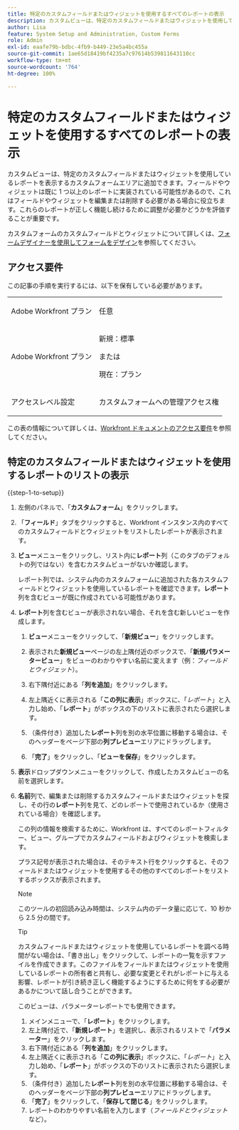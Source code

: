```yaml
---
title: 特定のカスタムフィールドまたはウィジェットを使用するすべてのレポートの表示
description: カスタムビューは、特定のカスタムフィールドまたはウィジェットを使用しているレポートを表示するカスタムフォームエリアに追加できます。フィールドやウィジェットは既に 1 つ以上のレポートに実装されている可能性があるので、これはフィールドやウィジェットを編集または削除する必要がある場合に役立ちます。これらのレポートが正しく機能し続けるために調整が必要かどうかを評価することが重要です。
author: Lisa
feature: System Setup and Administration, Custom Forms
role: Admin
exl-id: eaafe79b-bdbc-4fb9-b449-23e5a4bc455a
source-git-commit: 1ae65d18419bf4235a7c97614b539811643110cc
workflow-type: tm+mt
source-wordcount: '764'
ht-degree: 100%

---
```


# 特定のカスタムフィールドまたはウィジェットを使用するすべてのレポートの表示

カスタムビューは、特定のカスタムフィールドまたはウィジェットを使用しているレポートを表示するカスタムフォームエリアに追加できます。フィールドやウィジェットは既に 1 つ以上のレポートに実装されている可能性があるので、これはフィールドやウィジェットを編集または削除する必要がある場合に役立ちます。これらのレポートが正しく機能し続けるために調整が必要かどうかを評価することが重要です。

カスタムフォームのカスタムフィールドとウィジェットについて詳しくは、[フォームデザイナーを使用してフォームをデザイン](/help/quicksilver/administration-and-setup/customize-workfront/create-manage-custom-forms/form-designer/design-a-form/design-a-form.md)を参照してください。

## アクセス要件

この記事の手順を実行するには、以下を保有している必要があります。

<table style="table-layout:auto"> 
 <col> 
 <col> 
 <tbody> 
  <tr data-mc-conditions=""> 
   <td role="rowheader"> <p>Adobe Workfront プラン</p> </td> 
   <td>任意</td> 
  </tr> 
  <tr> 
   <td role="rowheader">Adobe Workfront プラン</td> 
   <td>
   <p>新規：標準</p>
   <p>または</p>
   <p>現在：プラン</p></td>
  </tr> 
  <tr data-mc-conditions=""> 
   <td role="rowheader">アクセスレベル設定</td> 
   <td> <p>カスタムフォームへの管理アクセス権</p> </td> 
  </tr> 
 </tbody> 
</table>

この表の情報について詳しくは、[Workfront ドキュメントのアクセス要件](/help/quicksilver/administration-and-setup/add-users/access-levels-and-object-permissions/access-level-requirements-in-documentation.md)を参照してください。

## 特定のカスタムフィールドまたはウィジェットを使用するレポートのリストの表示

{{step-1-to-setup}}

1. 左側のパネルで、「**カスタムフォーム**」をクリックします。
1. 「**フィールド**」タブをクリックすると、Workfront インスタンス内のすべてのカスタムフィールドとウィジェットをリストしたレポートが表示されます。

1. **ビュー**&#x200B;メニューをクリックし、リスト内に&#x200B;**レポート**&#x200B;列（このタブのデフォルトの列ではない）を含むカスタムビューがないか確認します。

   レポート列では、システム内のカスタムフォームに追加された各カスタムフィールドとウィジェットを使用しているレポートを確認できます。**レポート**&#x200B;列を含むビューが既に作成されている可能性があります。

1. **レポート**&#x200B;列を含むビューが表示されない場合、それを含む新しいビューを作成します。

   1. **ビュー**&#x200B;メニューをクリックして、「**新規ビュー**」をクリックします。

   1. 表示された&#x200B;**新規ビュー**&#x200B;ページの左上隅付近のボックスで、「**新規パラメータービュー**」をビューのわかりやすい名前に変えます（例：*フィールドとウィジェット*）。

   1. 右下隅付近にある「**列を追加**」をクリックします。
   1. 左上隅近くに表示される「**この列に表示**」ボックスに、「*レポート*」と入力し始め、「**レポート**」がボックスの下のリストに表示されたら選択します。

   1. （条件付き）追加した&#x200B;**レポート**&#x200B;列を別の水平位置に移動する場合は、そのヘッダーをページ下部の&#x200B;**列プレビュー**&#x200B;エリアにドラッグします。

   1. 「**完了**」をクリックし、「**ビューを保存**」をクリックします。

1. **表示**&#x200B;ドロップダウンメニューをクリックして、作成したカスタムビューの名前を選択します。
1. **名前**&#x200B;列で、編集または削除するカスタムフィールドまたはウィジェットを探し、その行の&#x200B;**レポート**&#x200B;列を見て、どのレポートで使用されているか（使用されている場合）を確認します。

   この列の情報を検索するために、Workfront は、すべてのレポートフィルター、ビュー、グループでカスタムフィールドおよびウィジェットを検索します。

   プラス記号が表示された場合は、そのテキスト行をクリックすると、そのフィールドまたはウィジェットを使用するその他のすべてのレポートをリストするボックスが表示されます。

   >[!NOTE]
   >
   >このツールの初回読み込み時間は、システム内のデータ量に応じて、10 秒から 2.5 分の間です。

   >[!TIP]
   >
   >カスタムフィールドまたはウィジェットを使用しているレポートを調べる時間がない場合は、「書き出し」をクリックして、レポートの一覧を示すファイルを作成できます。このファイルをフィールドまたはウィジェットを使用しているレポートの所有者と共有し、必要な変更とそれがレポートに与える影響、レポートが引き続き正しく機能するようにするために何をする必要があるかについて話し合うことができます。
   >
   >このビューは、パラメーターレポートでも使用できます。
   >      
   > 1. メインメニューで、「**レポート**」をクリックします。
   > 1. 左上隅付近で、「**新規レポート**」を選択し、表示されるリストで「**パラメーター**」をクリックします。
   > 1. 右下隅付近にある「**列を追加**」をクリックします。
   > 1. 左上隅近くに表示される「**この列に表示**」ボックスに、「*レポート*」と入力し始め、「**レポート**」がボックスの下のリストに表示されたら選択します。
   > 1. （条件付き）追加した&#x200B;**レポート**&#x200B;列を別の水平位置に移動する場合は、そのヘッダーをページ下部の&#x200B;**列プレビュー**&#x200B;エリアにドラッグします。
   > 1. 「**完了**」をクリックして、「**保存して閉じる**」をクリックします。
   > 1. レポートのわかりやすい名前を入力します（*フィールドとウィジェット*&#x200B;など）。
